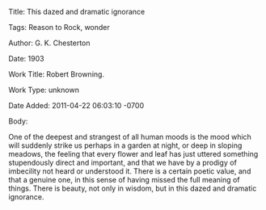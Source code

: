 Title:  This dazed and dramatic ignorance

Tags:   Reason to Rock, wonder

Author: G. K. Chesterton

Date:   1903

Work Title: Robert Browning.

Work Type: unknown

Date Added: 2011-04-22 06:03:10 -0700

Body: 

One of the deepest and strangest of all human moods is the mood which will suddenly strike us perhaps in a garden at night, or deep in sloping meadows, the feeling that every flower and leaf has just uttered something stupendously direct and important, and that we have by a prodigy of imbecility not heard or understood it. There is a certain poetic value, and that a genuine one, in this sense of having missed the full meaning of things. There is beauty, not only in wisdom, but in this dazed and dramatic ignorance.

